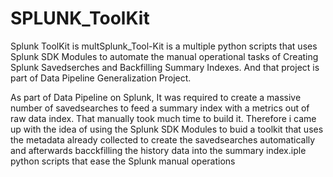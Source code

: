 # SPLUNK_ToolKit
Splunk ToolKit is multSplunk_Tool-Kit is a multiple python scripts that uses Splunk SDK Modules to automate the manual operational tasks of Creating Splunk Savedserches and Backfilling Summary Indexes. And that project is part of Data Pipeline Generalization Project.

As part of Data Pipeline on Splunk, It was required to create a massive number of savedsearches to feed a summary index with a metrics out of raw data index. That manually took much time to build it. Therefore i came up with the idea of using the Splunk SDK Modules to buid a toolkit that uses the metadata already collected to create the savedsearches automatically and afterwards bacckfilling the history data into the summary index.iple python scripts that ease the Splunk manual operations
